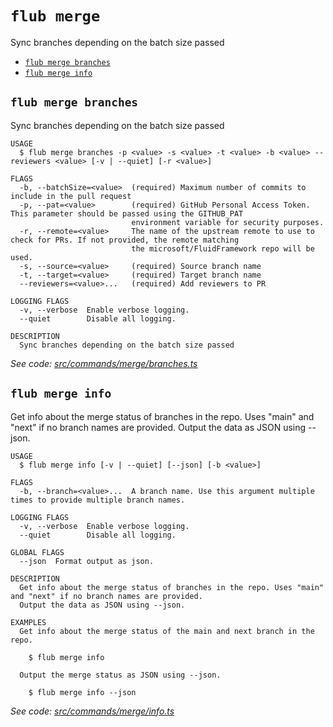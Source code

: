 `flub merge`
============

Sync branches depending on the batch size passed

* [`flub merge branches`](#flub-merge-branches)
* [`flub merge info`](#flub-merge-info)

## `flub merge branches`

Sync branches depending on the batch size passed

```
USAGE
  $ flub merge branches -p <value> -s <value> -t <value> -b <value> --reviewers <value> [-v | --quiet] [-r <value>]

FLAGS
  -b, --batchSize=<value>  (required) Maximum number of commits to include in the pull request
  -p, --pat=<value>        (required) GitHub Personal Access Token. This parameter should be passed using the GITHUB_PAT
                           environment variable for security purposes.
  -r, --remote=<value>     The name of the upstream remote to use to check for PRs. If not provided, the remote matching
                           the microsoft/FluidFramework repo will be used.
  -s, --source=<value>     (required) Source branch name
  -t, --target=<value>     (required) Target branch name
  --reviewers=<value>...   (required) Add reviewers to PR

LOGGING FLAGS
  -v, --verbose  Enable verbose logging.
  --quiet        Disable all logging.

DESCRIPTION
  Sync branches depending on the batch size passed
```

_See code: [src/commands/merge/branches.ts](https://github.com/microsoft/FluidFramework/blob/main/build-tools/packages/build-cli/src/commands/merge/branches.ts)_

## `flub merge info`

Get info about the merge status of branches in the repo. Uses "main" and "next" if no branch names are provided. Output the data as JSON using --json.

```
USAGE
  $ flub merge info [-v | --quiet] [--json] [-b <value>]

FLAGS
  -b, --branch=<value>...  A branch name. Use this argument multiple times to provide multiple branch names.

LOGGING FLAGS
  -v, --verbose  Enable verbose logging.
  --quiet        Disable all logging.

GLOBAL FLAGS
  --json  Format output as json.

DESCRIPTION
  Get info about the merge status of branches in the repo. Uses "main" and "next" if no branch names are provided.
  Output the data as JSON using --json.

EXAMPLES
  Get info about the merge status of the main and next branch in the repo.

    $ flub merge info

  Output the merge status as JSON using --json.

    $ flub merge info --json
```

_See code: [src/commands/merge/info.ts](https://github.com/microsoft/FluidFramework/blob/main/build-tools/packages/build-cli/src/commands/merge/info.ts)_
